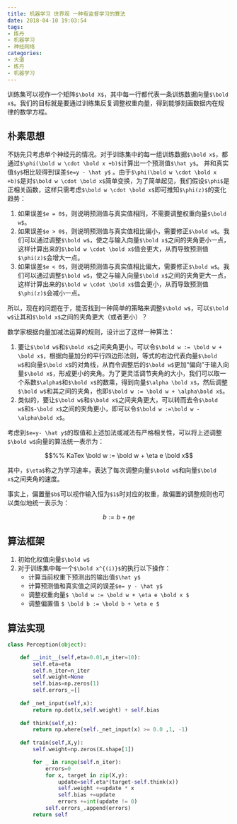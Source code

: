```yaml
---
title: 机器学习 世界观 一种有监督学习的算法
date: 2018-04-10 19:03:54
tags:
- 炼丹
- 机器学习
- 神经网络
categories:
- 大道
- 炼丹
- 机器学习
---
```


训练集可以视作一个矩阵`$\bold X$`，其中每一行都代表一条训练数据向量`$\bold x$`。我们的目标就是要通过训练集反复调整权重向量，得到能够刻画数据内在规律的数学方程。

## 朴素思想

不妨先只考虑单个神经元的情况。对于训练集中的每一组训练数据`$\bold x$`，都通过`$\phi(\bold w \cdot \bold x +b)$`计算出一个预测值`$\hat y$`。 并和真实值`$y$`相比较得到误差`$e=y - \hat y$` 。由于`$\phi(\bold w \cdot \bold x +b)$`是对`$\bold w \cdot \bold x$`简单变换，为了简单起见，我们假设`$\phi$`是正相关函数，这样只需考虑`$\bold w \cdot \bold x$`即可推知`$\phi(z)$`的变化趋势：
1. 如果误差`$e = 0$`，则说明预测值与真实值相同，不需要调整权重向量`$\bold w$`。
2. 如果误差`$e > 0$`，则说明预测值与真实值相比偏小，需要修正`$\bold w$`。我们可以通过调整`$\bold w$`，使之与输入向量`$\bold x$`之间的夹角更小一点，这样计算出来的`$\bold w \cdot \bold x$`值会更大，从而导致预测值`$\phi(z)$`会增大一点。
3. 如果误差`$e < 0$`，则说明预测值与真实值相比偏大，需要修正`$\bold w$`。我们可以通过调整`$\bold w$`，使之与输入向量`$\bold x$`之间的夹角更大一点，这样计算出来的`$\bold w \cdot \bold x$`值会更小，从而导致预测值`$\phi(z)$`会减小一点。

所以，现在的问题在于，能否找到一种简单的策略来调整`$\bold w$`，可以`$\bold w$`让其和`$\bold x$`之间的夹角更大（或者更小）？<!--more-->

数学家根据向量加减法运算的规则，设计出了这样一种算法：
1. 要让`$\bold w$`和`$\bold x$`之间夹角更小，可以令`$\bold w := \bold w + \bold x$`，根据向量加分的平行四边形法则，等式的右边代表向量`$\bold w$`和向量`$\bold x$`的对角线，从而令调整后的`$\bold w$`更加“偏向”于输入向量`$\bold x$`，形成更小的夹角。为了更灵活调节夹角的大小，我们可以取一个系数`$\alpha$`和`$\bold x$`的数乘，得到向量`$\alpha \bold x$`，然后调整`$\bold w$`和其之间的夹角，也即`$\bold w := \bold w + \alpha\bold x$`。
2. 类似的，要让`$\bold w$`和`$\bold x$`之间夹角更大，可以转而去令`$\bold w$`和`$-\bold x$`之间的夹角更小，即可以令`$\bold w :=\bold w - \alpha\bold x$`。

考虑到`$e=y- \hat y$`的取值和上述加法或减法有严格相关性，可以将上述调整`$\bold w$`向量的算法统一表示为：
```math
%% KaTex
\bold w := \bold w +  \eta e \bold x
```
其中，`$\eta$`称之为学习速率，表达了每次调整向量`$\bold w$`和向量`$\bold x$`之间夹角的速度。

事实上，偏置量`$b$`可以视作输入恒为`$1$`时对应的权重，故偏置的调整规则也可以类似地统一表示为：
```math
%% KaTex
b := b + \eta e 
```

## 算法框架

1. 初始化权值向量`$\bold w$`
2. 对于训练集中每一个`$\bold x^{(i)}$`的执行以下操作：
    * 计算当前权重下预测出的输出值`$\hat y$`
    * 计算预测值和真实值之间的误差`$e= y - \hat y$`
    * 调整权重向量`$ \bold w := \bold w + \eta e \bold x $`
    * 调整偏置值 `$ \bold b := \bold b + \eta e $`

## 算法实现

```python
class Perception(object):

    def __init__(self,eta=0.01,n_iter=10):
        self.eta=eta
        self.n_iter=n_iter
        self.weight=None
        self.bias=np.zeros(1)
        self.errors_=[]
    
    def _net_input(self,x):
        return np.dot(x,self.weight) + self.bias
    
    def think(self,x):
        return np.where(self._net_input(x) >= 0.0 ,1, -1)
    
    def train(self,X,y):
        self.weight=np.zeros(X.shape[1])

        for _ in range(self.n_iter):
            errors=0
            for x, target in zip(X,y):
                update=self.eta*(target-self.think(x))
                self.weight +=update * x
                self.bias +=update
                errors +=int(update != 0)
            self.errors_.append(errors)
        return self
```
